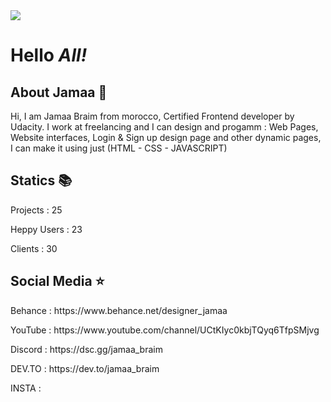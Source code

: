<img src="https://github.com/abhisheknaiidu/abhisheknaiidu/raw/master/code.gif?raw=true"/>

<h1>Hello <i>All!</i></h1>
 
<h2>About Jamaa 👑</h2>
  <p>Hi, I am Jamaa Braim from morocco, Certified Frontend developer by Udacity. I work at freelancing and I can design and progamm :
  Web Pages, Website interfaces, Login & Sign up design page and other dynamic pages, I can make it using just (HTML - CSS - JAVASCRIPT)</p>
  
  <h2>Statics 📚</h2>
  
<p>Projects : 25</p>
<p>Heppy Users : 23<p>
<p>Clients : 30</p>
  
  <h2>Social Media ⭐</h2>
  <p>Behance : https://www.behance.net/designer_jamaa</p>
  <p>YouTube : https://www.youtube.com/channel/UCtKIyc0kbjTQyq6TfpSMjvg</p>
  <p>Discord : https://dsc.gg/jamaa_braim</p>
  <p>DEV.TO  : https://dev.to/jamaa_braim</p>
  <p>INSTA   : </p>
